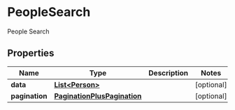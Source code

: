 

# PeopleSearch

People Search

## Properties

| Name | Type | Description | Notes |
|------------ | ------------- | ------------- | -------------|
|**data** | [**List&lt;Person&gt;**](Person.md) |  |  [optional] |
|**pagination** | [**PaginationPlusPagination**](PaginationPlusPagination.md) |  |  [optional] |



